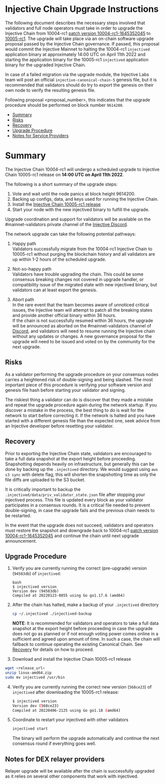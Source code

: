 # Injective Chain Upgrade Instructions

The following document describes the necessary steps involved that validators and full node operators
must take in order to upgrade the Injective Chain from 10004-rc1 [patch version 10004-rc1-1645352045](https://github.com/InjectiveLabs/injective-chain-releases/releases/tag/v1.4.0-1645352045) to [10005-rc1](https://github.com/InjectiveLabs/injective-chain-releases/releases/tag/v1.5.0-1649280277). The upgrade will take place via an on-chain software upgrade proposal passed by the Injective Chain governance.
If passed, this proposal would commit the Injective Mainnet to halting the 10004-rc1 `injectived` application binary at approximately 14:00 UTC on April 11th 2022 and starting the application binary for the 10005-rc1 `injectived` application binary for the upgraded Injective Chain.

In case of a failed migration via the upgrade module, the Injective Labs team will post an official `injective-canonical-chain-5` genesis file, but it is recommended that validators should do try to export the genesis on their own node to verify the resulting genesis file.

Following proposal <proposal_number>, this indicates that the upgrade procedure should be performed on block number `9614200`.

- [Summary](#summary)
- [Risks](#risks)
- [Recovery](#recovery)
- [Upgrade Procedure](#upgrade-procedure)
- [Notes for Service Providers](#notes-for-DEX-relayer-providers)

# Summary

The Injective Chain 10004-rc1 will undergo a scheduled upgrade to Injective Chain 10005-rc1 release on  **14:00 UTC on April 11th 2022**.

The following is a short summary of the upgrade steps:

1. Vote and wait until the node panics at block height 9614200.
2. Backing up configs, data, and keys used for running the Injective Chain.
3. Install the [Injective Chain 10005-rc1 release](https://github.com/InjectiveLabs/injective-chain-releases/releases/tag/v1.5.0-1649280277)
4. Start your node with the new injectived binary to fulfill the upgrade.

Upgrade coordination and support for validators will be available on the #mainnet-validators private channel of the [Injective Discord](https://discord.gg/injective).

The network upgrade can take the following potential pathways:
1. Happy path  
Validators successfully migrate from the 10004-rc1 Injective Chain to 10005-rc1 without purging the blockchain history and all validators are up within 1-2 hours of the scheduled upgrade.

2. Not-so-happy path  
Validators have trouble upgrading the chain. This could be some consensus breaking changes not covered in upgrade handler, or compatibility issue of the migrated state with new injectived binary, but validators can at least export the genesis.

3. Abort path  
In the rare event that the team becomes aware of unnoticed critical issues, the Injective team will attempt to patch all the breaking states and provide another official binary within 36 hours.  
If the chain is not successfully resumed within 36 hours, the upgrade will be announced as aborted on the #mainnet-validators channel of [Discord](https://discord.gg/injective), and validators will need to resume running the Injective chain without any updates or changes. A new governance proposal for the upgrade will need to be issued and voted on by the community for the next upgrade.

## Risks

As a validator performing the upgrade procedure on your consensus nodes carries a heightened risk of
double-signing and being slashed. The most important piece of this procedure is verifying your
software version and genesis file hash before starting your validator and signing.

The riskiest thing a validator can do is discover that they made a mistake and repeat the upgrade
procedure again during the network startup. If you discover a mistake in the process, the best thing
to do is wait for the network to start before correcting it. If the network is halted and you have
started with a different genesis file than the expected one, seek advice from an Injective developer
before resetting your validator.

## Recovery

Prior to exporting the Injective Chain state, validators are encouraged to take a full data snapshot at the
export height before proceeding. Snapshotting depends heavily on infrastructure, but generally this
can be done by backing up the `.injectived` directory. We would suggest using `aws s3 sync` with delete flag, this will shorten the snapshotting time as only the file diffs are uploaded to the S3 bucket.

It is critically important to backup the `.injectived/data/priv_validator_state.json` file after stopping your injectived process. This file is updated every block as your validator participates in a consensus rounds. It is a critical file needed to prevent double-signing, in case the upgrade fails and the previous chain needs to be restarted.

In the event that the upgrade does not succeed, validators and operators must restore the snapshot and downgrade back to
10004-rc1 [patch version 10004-rc1-1645352045](https://github.com/InjectiveLabs/injective-chain-releases/releases/tag/v1.4.0-1645352045)  and continue the chain until next upgrade announcement.

## Upgrade Procedure

1. Verify you are currently running the correct (pre-upgrade) version (`94583db`) of `injectived`:
   ```
   bash
   $ injectived version
   Version dev (94583db)
   Compiled at 20220123-0855 using Go go1.17.6 (amd64)
   ```

2. After the chain has halted, make a backup of your `.injectived` directory
    ```bash
    cp ~/.injectived ./injectived-backup
    ```
   **NOTE**: It is recommended for validators and operators to take a full data snapshot at the export
   height before proceeding in case the upgrade does not go as planned or if not enough voting power
   comes online in a sufficient and agreed upon amount of time. In such a case, the chain will fallback
   to continue operating the existing Canonical Chain. See [Recovery](#recovery) for details on how to proceed.

3. Download and install the Injective Chain 10005-rc1 release
  ```bash
  wget <release_url>
  unzip linux-amd64.zip
  sudo mv injectived /usr/bin
  ```

4. Verify you are currently running the correct new version (`568ce23`) of `injectived` after downloading the 10005-rc1 release:
    ```bash
   $ injectived version
   Version dev (568ce23)
   Compiled at 20220406-2125 using Go go1.18 (amd64)
   ```

5. Coordinate to restart your injectived with other validators
   ```bash
   injectived start
   ```
   The binary will perform the upgrade automatically and continue the next consensus round if everything goes well.

## Notes for DEX relayer providers
Relayer upgrade will be available after the chain is successfully upgraded as it relies on several other components that work with injectived.

